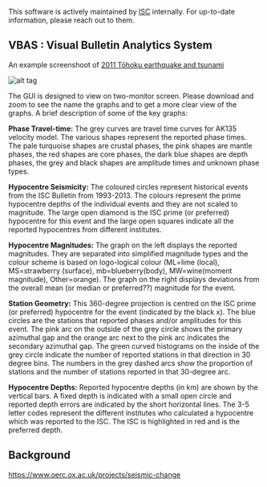 This software is actively maintained by [ISC](https://www.isc.ac.uk/) internally. For up-to-date information, please reach out to them.


## VBAS : Visual Bulletin Analytics System

An example screenshoot of [2011 Tōhoku earthquake and tsunami](https://en.wikipedia.org/wiki/2011_T%C5%8Dhoku_earthquake_and_tsunami)

![alt tag](figures/vbas-screen.png)

The GUI is designed to view on two-monitor screen. Please download and zoom to see the name the graphs and to get a more clear view of the graphs.  A brief description of some of the key graphs: 

**Phase Travel-time:** The grey curves are travel time curves for AK135 velocity model.  The various shapes represent the reported phase times.  The pale turquoise shapes are crustal phases, the pink shapes are mantle phases, the red shapes are core phases, the dark blue shapes are depth phases, the grey and black shapes are amplitude times and unknown phase types. 

**Hypocentre Seismicity:**  The coloured circles represent historical events from the ISC Bulletin from 1993-2013. The colours represent the prime hypocentre depths of the individual events and they are not scaled to magnitude. The large open diamond is the ISC prime (or preferred) hypocentre for this event and the large open squares indicate all the reported hypocentres from different institutes.

**Hypocentre Magnitudes:** The graph on the left displays the reported magnitudes. They are separated into simplified magnitude types and the colour scheme is based on logo-logical colour (ML=lime (local), MS=strawberry (surface), mb=blueberry(body), MW=wine(moment magnitude), Other=orange). The graph on the right displays deviations from the overall mean (or median or preferred??) magnitude for the event. 

**Station Geometry:** This 360-degree projection is centred on the ISC prime (or preferred) hypocentre for the event (indicated by the black x). The blue circles are the stations that reported phases and/or amplitudes for this event. The pink arc on the outside of the grey circle shows the primary azimuthal gap and the orange arc next to the pink arc indicates the secondary azimuthal gap. The green curved histograms on the inside of the grey circle indicate the number of reported stations in that direction in 30 degree bins. The numbers in the grey dashed arcs show the proportion of stations and the number of stations reported in that 30-degree arc.

**Hypocentre Depths:** Reported hypocentre depths (in km) are shown by the vertical bars.  A fixed depth is indicated with a small open circle and reported depth errors are indicated by the short horizontal lines. The 3-5 letter codes represent the different institutes who calculated a hypocentre which was reported to the ISC. The ISC is highlighted in red and is the preferred depth.



## Background 

https://www.oerc.ox.ac.uk/projects/seismic-change

